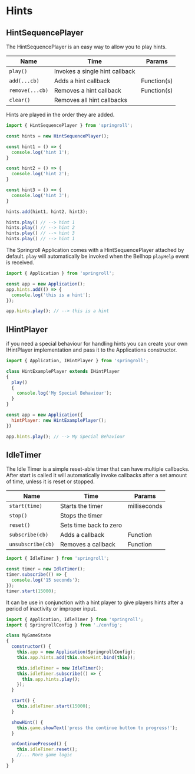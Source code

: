 # Hints

## HintSequencePlayer

The HintSequencePlayer is an easy way to allow you to play hints.

| Name | Time | Params |
| --- | --- | --- |
| `play()` | Invokes a single hint callback | |
| `add(...cb)` | Adds a hint callback | Function(s) |
| `remove(...cb)` | Removes a hint callback  | Function(s) |
| `clear()` | Removes all hint callbacks | |

Hints are played in the order they are added.
```javascript
import { HintSequencePlayer } from 'springroll';

const hints = new HintSequencePlayer();

const hint1 = () => {
  console.log('hint 1');
}

const hint2 = () => {
  console.log('hint 2');
}

const hint3 = () => {
  console.log('hint 3');
}

hints.add(hint1, hint2, hint3);

hints.play() // --> hint 1
hints.play() // --> hint 2
hints.play() // --> hint 3
hints.play() // --> hint 1

```

The Springroll Application comes with a HintSequencePlayer attached by default. `play` will automatically be invoked when the Bellhop `playHelp` event is received.
```javascript
import { Application } from 'springroll';

const app = new Application();
app.hints.add(() => {
  console.log('this is a hint');
});

app.hints.play(); // --> this is a hint
```

## IHintPlayer

if you need a special behaviour for handling hints you can create your own IHintPlayer implementation and pass it to the Applications constructor.

```javascript
import { Application, IHintPlayer } from 'springroll';

class HintExamplePlayer extends IHintPlayer
{
  play()
  {
    console.log('My Special Behaviour');
  }
}

const app = new Application({
  hintPlayer: new HintExamplePlayer();
})

app.hints.play(); // --> My Special Behaviour
```
## IdleTimer

The Idle Timer is a simple reset-able timer that can have multiple callbacks. After start is called it will automatically invoke callbacks after a set amount of time, unless it is reset or stopped.

| Name | Time | Params |
| --- | --- | --- |
| `start(time)` | Starts the timer | milliseconds |
| `stop()` | Stops the timer | |
| `reset()` | Sets time back to zero | |
| `subscribe(cb)` | Adds a callback | Function |
| `unsubscribe(cb)` | Removes a callback | Function |

```javascript
import { IdleTimer } from 'springroll';

const timer = new IdleTimer();
timer.subscribe(() => {
  console.log('15 seconds');
});
timer.start(15000);
```

It can be use in conjunction with a hint player to give players hints after a period of inactivity or improper input.

```javascript
import { Application, IdleTimer } from 'springroll';
import { SpringrollConfig } from './config';

class MyGameState
{
  constructor() {
    this.app = new Application(SpringrollConfig);
    this.app.hints.add(this.showHint.bind(this));

    this.idleTimer = new IdleTimer();
    this.idleTimer.subscribe(() => {
      this.app.hints.play();
    });
  }

  start() {
    this.idleTimer.start(15000);
  }

  showHint() {
    this.game.showText('press the continue button to progress!');
  }

  onContinuePressed() {
    this.idleTimer.reset();
    //... More game logic
  }
}
```


